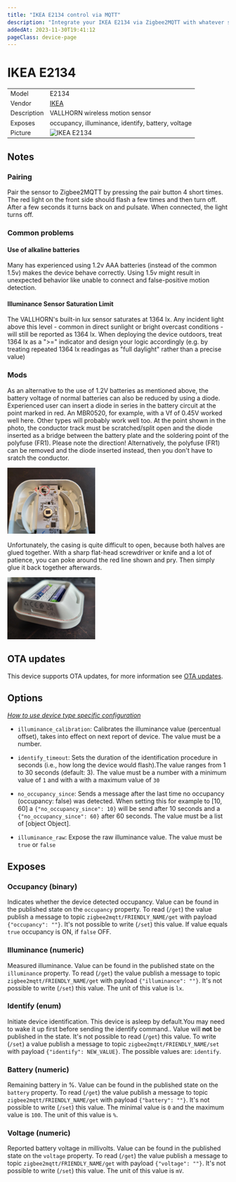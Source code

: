 ```yaml
---
title: "IKEA E2134 control via MQTT"
description: "Integrate your IKEA E2134 via Zigbee2MQTT with whatever smart home infrastructure you are using without the vendor's bridge or gateway."
addedAt: 2023-11-30T19:41:12
pageClass: device-page
---
```


<!-- !!!! -->
<!-- ATTENTION: This file is auto-generated through docgen! -->
<!-- You can only edit the "Notes"-Section between the two comment lines "Notes BEGIN" and "Notes END". -->
<!-- Do not use h1 or h2 heading within "## Notes"-Section. -->
<!-- !!!! -->

# IKEA E2134

|     |     |
|-----|-----|
| Model | E2134  |
| Vendor  | [IKEA](/supported-devices/#v=IKEA)  |
| Description | VALLHORN wireless motion sensor |
| Exposes | occupancy, illuminance, identify, battery, voltage |
| Picture | ![IKEA E2134](https://www.zigbee2mqtt.io/images/devices/E2134.png) |


<!-- Notes BEGIN: You can edit here. Add "## Notes" headline if not already present. -->
## Notes


### Pairing
Pair the sensor to Zigbee2MQTT by pressing the pair button 4 short times.
The red light on the front side should flash a few times and then turn off.
After a few seconds it turns back on and pulsate. When connected, the light turns off.

### Common problems

#### Use of alkaline batteries
Many has experienced using 1.2v AAA batteries (instead of the common 1.5v) makes the device behave correctly. Using 1.5v might result in unexpected behavior like unable to connect and false-positive motion detection.

#### Illuminance Sensor Saturation Limit
The VALLHORN's built-in lux sensor saturates at 1364 lx. Any incident light above this level - common in direct sunlight or bright overcast conditions - will still be reported as 1364 lx. When deploying the device outdoors, treat 1364 lx as a ">=" indicator and design your logic accordingly (e.g. by treating repeated 1364 lx readingas as "full daylight" rather than a precise value)

### Mods
As an alternative to the use of 1.2V batteries as mentioned above, the battery voltage of normal batteries can also be reduced by using a diode. Experienced user can insert a diode in series in the battery circuit at the point marked in red. An MBR0520, for example, with a Vf of 0.45V worked well here. Other types will probably work well too. At the point shown in the photo, the conductor track must be scratched/split open and the diode inserted as a bridge between the battery plate and the soldering point of the polyfuse (FR1). Please note the direction! Alternatively, the polyfuse (FR1) can be removed and the diode inserted instead, then you don't have to sratch the conductor. 

<img src="../images/E2134_batcontact.jpg" width="200"/>

Unfortunately, the casing is quite difficult to open, because both halves are glued together. With a sharp flat-head screwdriver or knife and a lot of patience, you can poke around the red line shown and pry. Then simply glue it back together afterwards.

<img src="../images/E2134_enclosure.jpg" width="200"/>
<!-- Notes END: Do not edit below this line -->


## OTA updates
This device supports OTA updates, for more information see [OTA updates](../guide/usage/ota_updates.md).


## Options
*[How to use device type specific configuration](../guide/configuration/devices-groups.md#specific-device-options)*

* `illuminance_calibration`: Calibrates the illuminance value (percentual offset), takes into effect on next report of device. The value must be a number.

* `identify_timeout`: Sets the duration of the identification procedure in seconds (i.e., how long the device would flash).The value ranges from 1 to 30 seconds (default: 3). The value must be a number with a minimum value of `1` and with a with a maximum value of `30`

* `no_occupancy_since`: Sends a message after the last time no occupancy (occupancy: false) was detected. When setting this for example to [10, 60] a `{"no_occupancy_since": 10}` will be send after 10 seconds and a `{"no_occupancy_since": 60}` after 60 seconds. The value must be a list of [object Object].

* `illuminance_raw`: Expose the raw illuminance value. The value must be `true` or `false`


## Exposes

### Occupancy (binary)
Indicates whether the device detected occupancy.
Value can be found in the published state on the `occupancy` property.
To read (`/get`) the value publish a message to topic `zigbee2mqtt/FRIENDLY_NAME/get` with payload `{"occupancy": ""}`.
It's not possible to write (`/set`) this value.
If value equals `true` occupancy is ON, if `false` OFF.

### Illuminance (numeric)
Measured illuminance.
Value can be found in the published state on the `illuminance` property.
To read (`/get`) the value publish a message to topic `zigbee2mqtt/FRIENDLY_NAME/get` with payload `{"illuminance": ""}`.
It's not possible to write (`/set`) this value.
The unit of this value is `lx`.

### Identify (enum)
Initiate device identification. This device is asleep by default.You may need to wake it up first before sending the identify command..
Value will **not** be published in the state.
It's not possible to read (`/get`) this value.
To write (`/set`) a value publish a message to topic `zigbee2mqtt/FRIENDLY_NAME/set` with payload `{"identify": NEW_VALUE}`.
The possible values are: `identify`.

### Battery (numeric)
Remaining battery in %.
Value can be found in the published state on the `battery` property.
To read (`/get`) the value publish a message to topic `zigbee2mqtt/FRIENDLY_NAME/get` with payload `{"battery": ""}`.
It's not possible to write (`/set`) this value.
The minimal value is `0` and the maximum value is `100`.
The unit of this value is `%`.

### Voltage (numeric)
Reported battery voltage in millivolts.
Value can be found in the published state on the `voltage` property.
To read (`/get`) the value publish a message to topic `zigbee2mqtt/FRIENDLY_NAME/get` with payload `{"voltage": ""}`.
It's not possible to write (`/set`) this value.
The unit of this value is `mV`.

